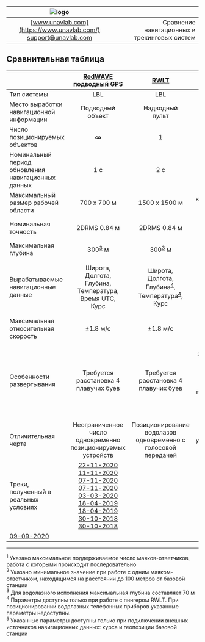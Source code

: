 | ![logo](https://ucnl.github.io/documentation/sm_logo.png) | |
| :---: | ---: |
| [www.unavlab.com](https://www.unavlab.com/) <br/> [support@unavlab.com](mailto:support@unavlab.com) | Сравнение навигационных и трекинговых систем |


## Сравнительная таблица

|  | [RedWAVE подводный GPS](/documentation/RU/RedWAVE/RedWAVE_DataBrief_ru.md) | [RWLT](/documentation/RU/RWLT/RWLT_DataBrief_ru.md) | [Zima USBL](/documentation/RU/Zima/Zima_DataBrief_ru.md) | [WAYU](/documentation/RU/WAYU/WAYU_DataBrief_ru.md) | [uWAVE USBL](/documentation/RU/uWAVE/uWAVE_USBL_DataBrief_ru.md) |
| :---                                               | :---:                 | :---:           | :---:                           | :---:           | :---:                |
| Тип системы                                        | LBL                   | LBL             | USBL                            | LBL             | USBL                 |
| Место выработки навигационной информации           | Подводный <br/> объект | Надводный <br/> пульт | Надводный <br/> пульт | Надводный <br/> пульт | Надводный <br/> пульт |
| Число позиционируемых объектов                     | **∞**                  | 1               | до 23<sup>[1](#footnote1)</sup> | 1               | до 20<sup>[1](#footnote1)</sup>                |
| Номинальный период обновления навигационных данных | 1 с                   | 2 с             | ≥ 3.6<sup>[2](#footnote2)</sup> с | 2 c           | ≥ 3.6<sup>[2](#footnote2)</sup> c                |
| Максимальный размер рабочей области            | 700 х 700 м           | 1500 x 1500 м   | круг R = 8000 м      | 300 x 300 м     | круг R = 1000 м |
| Номинальная точность                               | 2DRMS 0.84 м          | 2DRMS 0.84 м    | 1°, ≈17 м на удалении 1000 м | 2DRMS 2 м | 2°, ≈35 м на удалении 1000 м |
| Максимальная глубина                               | 300<sup>[3](#footnote3)</sup> м | 300<sup>[3](#footnote3)</sup> м | 300 м | 100 м | 300 м |
| Вырабатываемые навигационные данные                | Широта, <br/> Долгота, <br/> Глубина, <br/> Температура, <br/> Время UTC, <br/> Курс | Широта, <br/> Долгота, <br/> Глубина<sup>[4](#footnote4)</sup>, <br/> Температура<sup>[4](#footnote4)</sup>, <br/> Курс | Дальность, <br/> Азимут, <br/> Глубина, <br/> Заряд батареи, <br/> Широта<sup>[5](#footnote5)</sup>, <br/> Долгота<sup>[5](#footnote5)</sup> | Широта, <br/> Долгота, <br/> Курс | Дальность, <br/> Азимут, <br/> Глубина, <br/> Заряд батареи, <br/> Широта<sup>[4](#footnote5)</sup>, <br/> Долгота<sup>[5](#footnote4)</sup> | 
| Максимальная относительная скорость | ±1.8 м/с | ±1.8 м/с | ±2 м/с | ±1 м/с | ±1 м/с |
| Особенности развертывания | Требуется расстановка 4 плавучих буев | Требуется расстановка 4 плавучих буев | Требуется закрепление базовой станции на жесткой штанге и подключение внешнего GPS и компаса | Требуется расстановка 4 плавучих буев | Требуется закрепление базовой станции на жесткой штанге и подключение внешнего GPS и компаса |
| Отличительная черта | Неограниченное число одновременно позиционируемых устройств | Позиционирование водолазов одновременно с голосовой передачей | Функция передачи управляющих кодовых посылок | Максимально доступное решение для любительского применения | Двусторонняя передача данных |
| Треки, полученный в реальных условиях | [22-11-2020](/documentation/rednode_track_22-10-2020-13-39-24.kml) <br/> [11-11-2020](/documentation/UGPSHub_Tracks_14-31-20.kml) <br/> [07-11-2020](/documentation/7-11-2020_17-30.kml) <br/> [07-11-2020](/documentation/UGPSHub_Tracks_17-30-59.kml) <br/> [03-03-2020](/documentation/rednav_track_03-03-2020.kml) <br/> [18-04-2019](/documentation/rednode_track_18042019_092548.kml) <br/> [18-04-2019](/documentation/rednode_track_18042019_131504.kml) <br/> [30-10-2018](/documentation/rednav_track_30-10-2018_13-40.kml) <br/> [30-10-2018](/documentation/rednav_track_30-10-2018_21-42.kml) | | | [09-12-2020](/documentation/WAYU_Tracks_11-23-05_static.kml) <br/>
[09-09-2020](/documentation/WAYU_Tracks_11-56-52_static_wide.kml) | |

________________
<a name="footnote1"><sup>1</sup></a> Указано максимальное поддерживаемое число маяков-ответчиков, работа с которыми происходит последовательно  
<a name="footnote2"><sup>2</sup></a> Указано минимальное значение при работе с одним маяком-ответчиком, находящимся на расстоянии до 100 метров от базовой станции  
<a name="footnote3"><sup>3</sup></a> Для водолазного исполнения максимальная глубина составляет 70 м  
<a name="footnote4"><sup>4</sup></a> Параметры доступны только при работе с пингером RWLT. При позиционировании водолазных телефонных приборов указанные параметры недоступны.  
<a name="footnote5"><sup>5</sup></a> Указанные параметры доступны только при подключении внешних источников навигационных данных: курса и геопозиции базовой станции  
  
